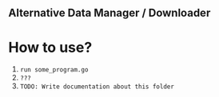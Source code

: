 ## Alternative Data Manager / Downloader

# How to use?

1. `run some_program.go`
2. `???`
3. `TODO: Write documentation about this folder`

